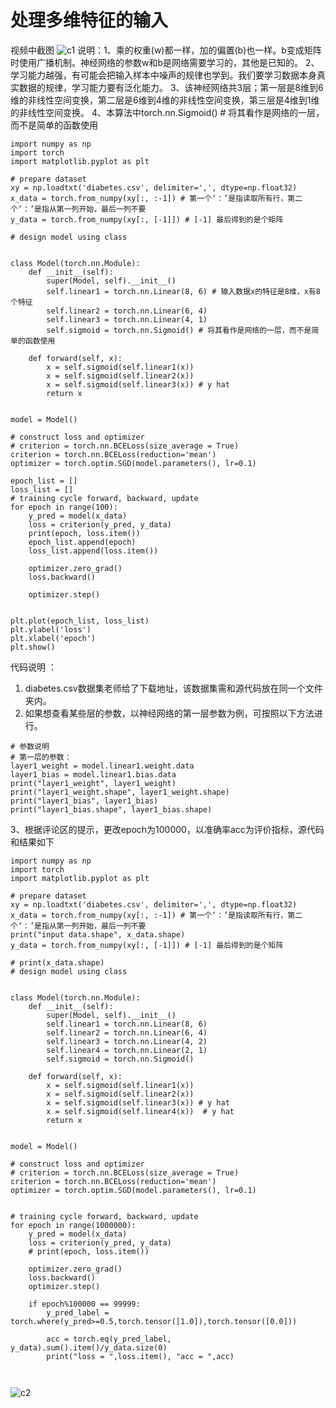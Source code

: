 
# 处理多维特征的输入
视频中截图
![c1][1]
说明：1、乘的权重(w)都一样，加的偏置(b)也一样。b变成矩阵时使用广播机制。神经网络的参数w和b是网络需要学习的，其他是已知的。
2、学习能力越强，有可能会把输入样本中噪声的规律也学到。我们要学习数据本身真实数据的规律，学习能力要有泛化能力。
3、该神经网络共3层；第一层是8维到6维的非线性空间变换，第二层是6维到4维的非线性空间变换，第三层是4维到1维的非线性空间变换。
4、本算法中torch.nn.Sigmoid() # 将其看作是网络的一层，而不是简单的函数使用
```
import numpy as np
import torch
import matplotlib.pyplot as plt
 
# prepare dataset
xy = np.loadtxt('diabetes.csv', delimiter=',', dtype=np.float32)
x_data = torch.from_numpy(xy[:, :-1]) # 第一个‘：’是指读取所有行，第二个‘：’是指从第一列开始，最后一列不要
y_data = torch.from_numpy(xy[:, [-1]]) # [-1] 最后得到的是个矩阵
 
# design model using class
 
 
class Model(torch.nn.Module):
    def __init__(self):
        super(Model, self).__init__()
        self.linear1 = torch.nn.Linear(8, 6) # 输入数据x的特征是8维，x有8个特征
        self.linear2 = torch.nn.Linear(6, 4)
        self.linear3 = torch.nn.Linear(4, 1)
        self.sigmoid = torch.nn.Sigmoid() # 将其看作是网络的一层，而不是简单的函数使用
 
    def forward(self, x):
        x = self.sigmoid(self.linear1(x))
        x = self.sigmoid(self.linear2(x))
        x = self.sigmoid(self.linear3(x)) # y hat
        return x
 
 
model = Model()
 
# construct loss and optimizer
# criterion = torch.nn.BCELoss(size_average = True)
criterion = torch.nn.BCELoss(reduction='mean')  
optimizer = torch.optim.SGD(model.parameters(), lr=0.1)
 
epoch_list = []
loss_list = []
# training cycle forward, backward, update
for epoch in range(100):
    y_pred = model(x_data)
    loss = criterion(y_pred, y_data)
    print(epoch, loss.item())
    epoch_list.append(epoch)
    loss_list.append(loss.item())
 
    optimizer.zero_grad()
    loss.backward()
 
    optimizer.step()
 
 
plt.plot(epoch_list, loss_list)
plt.ylabel('loss')
plt.xlabel('epoch')
plt.show()

```
代码说明 ：
1. diabetes.csv数据集老师给了下载地址，该数据集需和源代码放在同一个文件夹内。
2. 如果想查看某些层的参数，以神经网络的第一层参数为例，可按照以下方法进行。
```
# 参数说明
# 第一层的参数：
layer1_weight = model.linear1.weight.data
layer1_bias = model.linear1.bias.data
print("layer1_weight", layer1_weight)
print("layer1_weight.shape", layer1_weight.shape)
print("layer1_bias", layer1_bias)
print("layer1_bias.shape", layer1_bias.shape)

```
3、根据评论区的提示，更改epoch为100000，以准确率acc为评价指标，源代码和结果如下
```
import numpy as np
import torch
import matplotlib.pyplot as plt
 
# prepare dataset
xy = np.loadtxt('diabetes.csv', delimiter=',', dtype=np.float32)
x_data = torch.from_numpy(xy[:, :-1]) # 第一个‘：’是指读取所有行，第二个‘：’是指从第一列开始，最后一列不要
print("input data.shape", x_data.shape)
y_data = torch.from_numpy(xy[:, [-1]]) # [-1] 最后得到的是个矩阵
 
# print(x_data.shape)
# design model using class
 
 
class Model(torch.nn.Module):
    def __init__(self):
        super(Model, self).__init__()
        self.linear1 = torch.nn.Linear(8, 6)
        self.linear2 = torch.nn.Linear(6, 4)
        self.linear3 = torch.nn.Linear(4, 2)
        self.linear4 = torch.nn.Linear(2, 1)
        self.sigmoid = torch.nn.Sigmoid()
 
    def forward(self, x):
        x = self.sigmoid(self.linear1(x))
        x = self.sigmoid(self.linear2(x))
        x = self.sigmoid(self.linear3(x)) # y hat
        x = self.sigmoid(self.linear4(x))  # y hat
        return x
 
 
model = Model()
 
# construct loss and optimizer
# criterion = torch.nn.BCELoss(size_average = True)
criterion = torch.nn.BCELoss(reduction='mean')
optimizer = torch.optim.SGD(model.parameters(), lr=0.1)
 
 
# training cycle forward, backward, update
for epoch in range(1000000):
    y_pred = model(x_data)
    loss = criterion(y_pred, y_data)
    # print(epoch, loss.item())
 
    optimizer.zero_grad()
    loss.backward()
    optimizer.step()
 
    if epoch%100000 == 99999:
        y_pred_label = torch.where(y_pred>=0.5,torch.tensor([1.0]),torch.tensor([0.0]))
 
        acc = torch.eq(y_pred_label, y_data).sum().item()/y_data.size(0)
        print("loss = ",loss.item(), "acc = ",acc)
 
 
```
![c2][2]


  [1]: https://cdn.acwing.com/media/article/image/2022/10/31/192601_e2bde54258-c1.png
  [2]: https://cdn.acwing.com/media/article/image/2022/10/31/192601_3a71bc3c58-c2.png